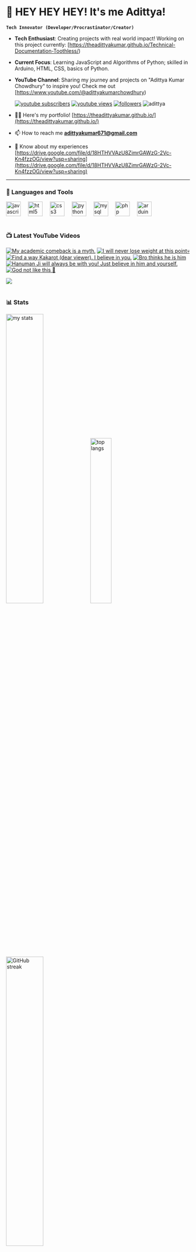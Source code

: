 # 👑 HEY HEY HEY! It's me Adittya!

**`Tech Innovator (Developer/Procrastinator/Creator)`**

- **Tech Enthusiast**: Creating projects with real world impact! Working on this project currently: [https://theadittyakumar.github.io/Technical-Documentation-Toothless/)
- **Current Focus**: Learning JavaScript and Algorithms of Python; skilled in Arduino, HTML, CSS, basics of Python.
- **YouTube Channel**: Sharing my journey and projects on "Adittya Kumar Chowdhury" to inspire you! Check me out [https://www.youtube.com/@adittyakumarchowdhury) 

   <p align="left">
      <a href="https://www.youtube.com/channel/UCu68HfYtlcXFI7kNhnSdspA?sub_confirmation=1">
         <img alt="youtube subscribers" title="Subscribe to my YouTube channel" src="https://custom-icon-badges.demolab.com/youtube/channel/subscribers/UCu68HfYtlcXFI7kNhnSdspA?color=%23E05D44&label=SUBSCRIBE&logo=video&logoColor=white&style=for-the-badge&labelColor=CE4630"/></a> 
      <a href="https://www.youtube.com/c/adittyakumarchowdhury">
         <img alt="youtube views" title="YouTube views" src="https://custom-icon-badges.demolab.com/youtube/channel/views/UCu68HfYtlcXFI7kNhnSdspA?color=%23E1AD0E&logo=eye&logoColor=white&style=for-the-badge&labelColor=C79600"/></a> 
      <a href="https://github.com/TheAdittyaKumar?tab=followers">
         <img alt="followers" title="Follow me on Github" src="https://custom-icon-badges.demolab.com/github/followers/TheAdittyaKumar?color=236ad3&labelColor=1155ba&style=for-the-badge&logo=person-add&label=Follow&logoColor=white"/></a>
      <img src="https://komarev.com/ghpvc/?username=TheAdittyaKumar&label=Profile%20views&color=0e75b6&style=flat" alt="adittya" />
   </p>


- 👨‍💻 Here's my portfolio! [https://theadittyakumar.github.io/](https://theadittyakumar.github.io/)

- 📫 How to reach me **adittyakumar671@gmail.com**

- 📄 Know about my experiences [https://drive.google.com/file/d/18HTHVVAzU8ZimrGAWzG-2Vc-Kn4fzzOG/view?usp=sharing](https://drive.google.com/file/d/18HTHVVAzU8ZimrGAWzG-2Vc-Kn4fzzOG/view?usp=sharing)

---

### 🧰 Languages and Tools

<div align="left">
  <img src="https://cdn.jsdelivr.net/gh/devicons/devicon/icons/javascript/javascript-original.svg" height="40" alt="javascript logo"  />
  <img width="12" />
  <img src="https://cdn.jsdelivr.net/gh/devicons/devicon/icons/html5/html5-original.svg" height="40" alt="html5 logo"  />
  <img width="12" />
  <img src="https://cdn.jsdelivr.net/gh/devicons/devicon/icons/css3/css3-original.svg" height="40" alt="css3 logo"  />
  <img width="12" />
  <img src="https://cdn.jsdelivr.net/gh/devicons/devicon/icons/python/python-original.svg" height="40" alt="python logo"  />
  <img width="12" />
  <img src="https://cdn.jsdelivr.net/gh/devicons/devicon/icons/mysql/mysql-original.svg" height="40" alt="mysql logo"  />
  <img width="12" />
  <img src="https://cdn.jsdelivr.net/gh/devicons/devicon/icons/php/php-original.svg" height="40" alt="php logo"  />
  <img width="12" />
  <img src="https://cdn.jsdelivr.net/gh/devicons/devicon/icons/arduino/arduino-original.svg" height="40" alt="arduino logo"  />
</div>


#

### 📺 Latest YouTube Videos

<!-- BEGIN YOUTUBE-CARDS -->
[![My academic comeback is a myth.](https://ytcards.demolab.com/?id=YzoBqDkDpHQ&title=My+academic+comeback+is+a+myth.&lang=en&timestamp=1744977878&background_color=%230d1117&title_color=%23ffffff&stats_color=%23dedede&max_title_lines=1&width=250&border_radius=5 "My academic comeback is a myth.")](https://www.youtube.com/watch?v=YzoBqDkDpHQ)
[![I will never lose weight at this point💀](https://ytcards.demolab.com/?id=kPLNKDBZBYY&title=I+will+never+lose+weight+at+this+point%F0%9F%92%80&lang=en&timestamp=1744945865&background_color=%230d1117&title_color=%23ffffff&stats_color=%23dedede&max_title_lines=1&width=250&border_radius=5 "I will never lose weight at this point💀")](https://www.youtube.com/watch?v=kPLNKDBZBYY)
[![Find a way Kakarot (dear viewer). I believe in you.](https://ytcards.demolab.com/?id=zcm5Zz_prgo&title=Find+a+way+Kakarot+%28dear+viewer%29.+I+believe+in+you.&lang=en&timestamp=1744940474&background_color=%230d1117&title_color=%23ffffff&stats_color=%23dedede&max_title_lines=1&width=250&border_radius=5 "Find a way Kakarot (dear viewer). I believe in you.")](https://www.youtube.com/watch?v=zcm5Zz_prgo)
[![Bro thinks he is him](https://ytcards.demolab.com/?id=OeEzZy-_GV4&title=Bro+thinks+he+is+him&lang=en&timestamp=1744934904&background_color=%230d1117&title_color=%23ffffff&stats_color=%23dedede&max_title_lines=1&width=250&border_radius=5 "Bro thinks he is him")](https://www.youtube.com/watch?v=OeEzZy-_GV4)
[![Hanuman Ji will always be with you! Just believe in him and yourself.](https://ytcards.demolab.com/?id=8BeDG-S2UOQ&title=Hanuman+Ji+will+always+be+with+you%21+Just+believe+in+him+and+yourself.&lang=en&timestamp=1744913663&background_color=%230d1117&title_color=%23ffffff&stats_color=%23dedede&max_title_lines=1&width=250&border_radius=5 "Hanuman Ji will always be with you! Just believe in him and yourself.")](https://www.youtube.com/watch?v=8BeDG-S2UOQ)
[![God not like this 🙏](https://ytcards.demolab.com/?id=hbAubnNRZSY&title=God+not+like+this+%F0%9F%99%8F&lang=en&timestamp=1744909845&background_color=%230d1117&title_color=%23ffffff&stats_color=%23dedede&max_title_lines=1&width=250&border_radius=5 "God not like this 🙏")](https://www.youtube.com/watch?v=hbAubnNRZSY)
<!-- END YOUTUBE-CARDS -->

[<img src="https://custom-icon-badges.demolab.com/badge/-Subscribe%20For%20More-red?style=for-the-badge&logo=video&logoColor=white"/>](https://www.youtube.com/channel/UCu68HfYtlcXFI7kNhnSdspA?sub_confirmation=1)

#

### 📊 Stats

<div align="left">
  <img alt="my stats" width="45%" src="https://github-readme-stats.vercel.app/api?username=TheAdittyaKumar&show_icons=true&hide_border=true&theme=vision-friendly-dark" />
  <img alt="top langs" width="34%" src="https://github-readme-stats.vercel.app/api/top-langs/?username=TheAdittyaKumar&layout=compact&hide_border=true&theme=vision-friendly-dark" />
  <img alt="GitHub streak" width="45%" src="https://github-readme-streak-stats.herokuapp.com/?user=TheAdittyaKumar&theme=vision-friendly-dark&hide_border=true" />

</div>



<!-- ![GitHub Streak](https://streak-stats.demolab.com?user=TheAdittyaKumar&theme=swift&border_radius=4.5) -->
#

